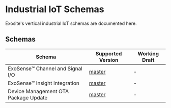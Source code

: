 # Industrial IoT Schemas

Exosite's vertical industrial IoT schemas are documented here. 


## Schemas
Schema|Supported Version|Working Draft
--|---|--
ExoSense™️ Channel and Signal I/O|[master](channel-signal_io_schema.md)|-
ExoSense™️ Insight Integration|[master](insight_transform_integration_schema.md)|-
Device Management OTA Package Update|[master](ota_update_schema.md)|-
